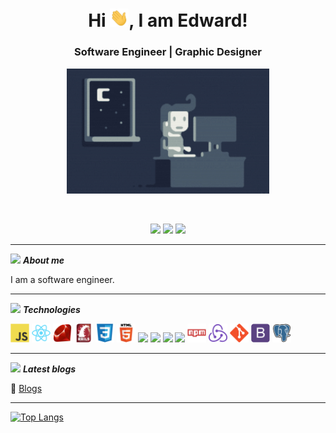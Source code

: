 <h1 align="center">Hi <img src="https://raw.githubusercontent.com/ABSphreak/ABSphreak/master/gifs/Hi.gif" width="30px">,  I am Edward! </h1>
<h3 align="center">Software Engineer | Graphic Designer </h3>
<p align="center">
 
  
<p align="center">
  <img src="https://raw.githubusercontent.com/AVS1508/AVS1508/master/assets/Night-Coding.gif" height="200"/>
</p>
<br>

  
  <p align="center">
  <img src="https://img.shields.io/badge/Focus-Software%20Engineer-blue" />
  <img src="https://img.shields.io/badge/Lives-NYC-blue" />
  <img src="https://img.shields.io/badge/Languages-English%20%26%20Spanish-blue" />
  
</p>

---
<img src="https://media.giphy.com/media/iY8CRBdQXODJSCERIr/giphy.gif" width="30px">&nbsp;***About me***

I am a software engineer.


---
<img src="https://media.giphy.com/media/iY8CRBdQXODJSCERIr/giphy.gif" width="30px">&nbsp;***Technologies***


<img src="https://github.com/devicons/devicon/blob/master/icons/javascript/javascript-original.svg" width="30px"> <img src="https://github.com/devicons/devicon/blob/master/icons/react/react-original.svg" width="30px"> <img src="https://github.com/devicons/devicon/blob/master/icons/ruby/ruby-original.svg" width="30px">
<img src="https://github.com/devicons/devicon/blob/master/icons/rails/rails-original-wordmark.svg" width="30px"> <img src="https://github.com/devicons/devicon/blob/master/icons/css3/css3-original.svg" width="30px"> <img src="https://github.com/devicons/devicon/blob/master/icons/html5/html5-original-wordmark.svg" width="30px"> <img src="https://cdn.worldvectorlogo.com/logos/adobe-photoshop-cs6.svg" width="30px"> <img src="https://cdn.worldvectorlogo.com/logos/adobe-illustrator-cs6.svg" width="30px"> <img src="https://cdn.worldvectorlogo.com/logos/adobe-indesign-cs6.svg" width="30px"> <img src="https://cdn.worldvectorlogo.com/logos/after-effects-2019.svg" width="30px"> <img src="https://github.com/devicons/devicon/blob/master/icons/npm/npm-original-wordmark.svg" width="30px"> <img src="https://github.com/devicons/devicon/blob/master/icons/redux/redux-original.svg" width="30px"> <img src="https://github.com/devicons/devicon/blob/master/icons/git/git-original.svg" width="30px"> <img src="https://github.com/devicons/devicon/blob/master/icons/bootstrap/bootstrap-plain.svg" width="30px"> <img src="https://github.com/devicons/devicon/blob/master/icons/postgresql/postgresql-original.svg" width="30px">

--- 

<img src="https://media.giphy.com/media/iY8CRBdQXODJSCERIr/giphy.gif" width="30px">&nbsp;***Latest blogs***

<!-- 
  <a href="https://www.linkedin.com/in/edwardjarias/">
    <img src="https://www.vectorlogo.zone/logos/linkedin/linkedin-icon.svg" alt="Edward's LinkedIn Profile" height="25" width="25">
  </a> -->
  
 📰  [Blogs](https://jaysongraphics.medium.com/) 
 
<!--  <a href="https://medium.com/@jaysongraphics.">
    <img src="https://www.vectorlogo.zone/logos/medium/medium-tile.svg" alt="Edward's Medium Profile" height="27" width="27">
  </a> 

  -->
---



[![Top Langs](https://github-readme-stats.vercel.app/api/top-langs/?username=jaysongraphics&layout=compact&true&theme=dark)](https://github.com/jaysongraphics/github-readme-stats)


<!--
![Anurag's GitHub stats](https://github-readme-stats.vercel.app/api?username=jaysongraphics&show_icons=true&theme=tokyonight)

[![Top Langs](https://github-readme-stats.vercel.app/api/top-langs/?username=jaysongraphics&layout=compact&theme=tokyonight)](https://github.com/jaysongraphics/github-readme-stats)
-->

<!--
**jaysongraphics/jaysongraphics** is a ✨ _special_ ✨ repository because its `README.md` (this file) appears on your GitHub profile.

Here are some ideas to get you started:

- 🔭 I’m currently working on ...
- 🌱 I’m currently learning ...
- 👯 I’m looking to collaborate on ...
- 🤔 I’m looking for help with ...
- 💬 Ask me about ...
- 📫 How to reach me: ...
- 😄 Pronouns: ...
- ⚡ Fun fact: ...
- 👋
<img src="https://github.com/devicons/devicon/blob/master/icons/photoshop/photoshop-line.svg" width="30px">
<img src="https://github.com/devicons/devicon/blob/master/icons/illustrator/illustrator-line.svg" width="30px">
<img src="https://github.com/devicons/devicon/blob/master/icons/aftereffects/aftereffects-plain.svg" width="30px">

[![Readme Card](https://github-readme-stats.vercel.app/api/pin/?username=jaysongraphics&repo=jaysongraphics)](https://github.com/jaysongraphics/github-readme-stats)

[![Top Langs](https://github-readme-stats.vercel.app/api/top-langs/?username=jaysongraphics)](https://github.com/jaysongraphics/github-readme-stats)

[![Top Langs](https://github-readme-stats.vercel.app/api/top-langs/?username=jaysongraphics&langs_count=8)](https://github.com/jaysongraphics/github-readme-stats)

[![Top Langs](https://github-readme-stats.vercel.app/api/top-langs/?username=jaysongraphics&layout=compact)](https://github.com/jaysongraphics/github-readme-stats)

📰  [Blogs](https://jaysongraphics.medium.com/)


### Hi there <img src="https://raw.githubusercontent.com/MartinHeinz/MartinHeinz/master/wave.gif" width="30px">, I am Edward! 
🧑‍💻 Technologies

🤙 Get in touch


![Anurag's GitHub stats](https://github-readme-stats.vercel.app/api?username=anuraghazra&show_icons=true&theme=radical)


views
![](https://komarev.com/ghpvc/?username=jaysongraphics&color=blue)
-->
